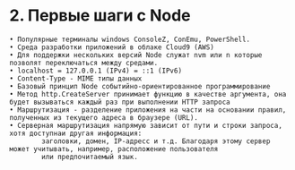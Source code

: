 # 2. Первые шаги с Node

	• Популярные терминалы windows ConsoleZ, ConEmu, PowerShell.
	• Среда разработки приложений в облаке Cloud9 (AWS) 
	• Для поддержки нескольких версий Node служат nvm или n которые позволят переключаться между средами. 
	• localhost = 127.0.0.1 (IPv4) = ::1 (IPv6)
	• Content-Type - MIME типы данных
	• Базовый принцип Node событийно-ориентированное программирование
	• Метод http.CreateServer принимает функцию в качестве аргумента, она будет вызываться каждый раз при выполнении HTTP запроса
	• Маршрутизация - разделение приложения на части на основании правил, полученных из текущего адреса в браузере (URL).
	• Серверная маршрутизация напрямую зависит от пути и строки запроса, хотя доступнаи другая информация: 
			заголовки, домен, IP-адресс и т.д. Благодаря этому сервер может учитывать, например, расположение пользователя 
			или предпочитаемый язык.